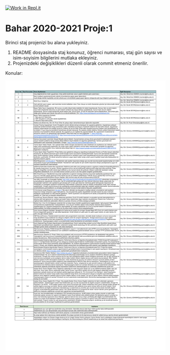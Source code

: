[![Work in Repl.it](https://classroom.github.com/assets/work-in-replit-14baed9a392b3a25080506f3b7b6d57f295ec2978f6f33ec97e36a161684cbe9.svg)](https://classroom.github.com/online_ide?assignment_repo_id=4496282&assignment_repo_type=AssignmentRepo)
# Bahar 2020-2021 Proje:1

Birinci staj projenizi bu alana yukleyiniz.

1. README dosyasinda staj konunuz, öğrenci numarası, staj gün sayısı ve isim-soyisim bilgilerini mutlaka ekleyiniz.
2. Projenizdeki değişiklikleri düzenli olarak commit etmeniz önerilir.

Konular:

![Konular](staj_konular.png)
